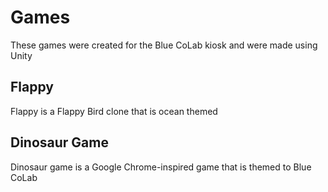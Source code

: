 Games
=====

These games were created for the Blue CoLab kiosk and were made using Unity

Flappy
------

Flappy is a Flappy Bird clone that is ocean themed

Dinosaur Game
-------------

Dinosaur game is a Google Chrome-inspired game that is themed to Blue CoLab
